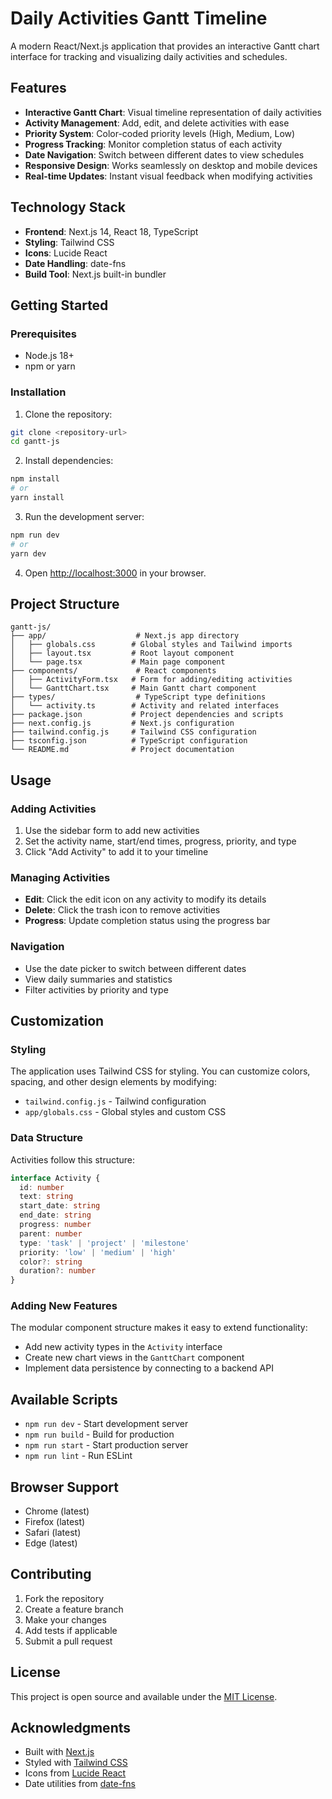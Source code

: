 # Daily Activities Gantt Timeline

A modern React/Next.js application that provides an interactive Gantt chart interface for tracking and visualizing daily activities and schedules.

## Features

- **Interactive Gantt Chart**: Visual timeline representation of daily activities
- **Activity Management**: Add, edit, and delete activities with ease
- **Priority System**: Color-coded priority levels (High, Medium, Low)
- **Progress Tracking**: Monitor completion status of each activity
- **Date Navigation**: Switch between different dates to view schedules
- **Responsive Design**: Works seamlessly on desktop and mobile devices
- **Real-time Updates**: Instant visual feedback when modifying activities

## Technology Stack

- **Frontend**: Next.js 14, React 18, TypeScript
- **Styling**: Tailwind CSS
- **Icons**: Lucide React
- **Date Handling**: date-fns
- **Build Tool**: Next.js built-in bundler

## Getting Started

### Prerequisites

- Node.js 18+ 
- npm or yarn

### Installation

1. Clone the repository:
```bash
git clone <repository-url>
cd gantt-js
```

2. Install dependencies:
```bash
npm install
# or
yarn install
```

3. Run the development server:
```bash
npm run dev
# or
yarn dev
```

4. Open [http://localhost:3000](http://localhost:3000) in your browser.

## Project Structure

```
gantt-js/
├── app/                    # Next.js app directory
│   ├── globals.css        # Global styles and Tailwind imports
│   ├── layout.tsx         # Root layout component
│   └── page.tsx           # Main page component
├── components/             # React components
│   ├── ActivityForm.tsx   # Form for adding/editing activities
│   └── GanttChart.tsx     # Main Gantt chart component
├── types/                  # TypeScript type definitions
│   └── activity.ts        # Activity and related interfaces
├── package.json           # Project dependencies and scripts
├── next.config.js         # Next.js configuration
├── tailwind.config.js     # Tailwind CSS configuration
├── tsconfig.json          # TypeScript configuration
└── README.md              # Project documentation
```

## Usage

### Adding Activities

1. Use the sidebar form to add new activities
2. Set the activity name, start/end times, progress, priority, and type
3. Click "Add Activity" to add it to your timeline

### Managing Activities

- **Edit**: Click the edit icon on any activity to modify its details
- **Delete**: Click the trash icon to remove activities
- **Progress**: Update completion status using the progress bar

### Navigation

- Use the date picker to switch between different dates
- View daily summaries and statistics
- Filter activities by priority and type

## Customization

### Styling

The application uses Tailwind CSS for styling. You can customize colors, spacing, and other design elements by modifying:

- `tailwind.config.js` - Tailwind configuration
- `app/globals.css` - Global styles and custom CSS

### Data Structure

Activities follow this structure:

```typescript
interface Activity {
  id: number
  text: string
  start_date: string
  end_date: string
  progress: number
  parent: number
  type: 'task' | 'project' | 'milestone'
  priority: 'low' | 'medium' | 'high'
  color?: string
  duration?: number
}
```

### Adding New Features

The modular component structure makes it easy to extend functionality:

- Add new activity types in the `Activity` interface
- Create new chart views in the `GanttChart` component
- Implement data persistence by connecting to a backend API

## Available Scripts

- `npm run dev` - Start development server
- `npm run build` - Build for production
- `npm run start` - Start production server
- `npm run lint` - Run ESLint

## Browser Support

- Chrome (latest)
- Firefox (latest)
- Safari (latest)
- Edge (latest)

## Contributing

1. Fork the repository
2. Create a feature branch
3. Make your changes
4. Add tests if applicable
5. Submit a pull request

## License

This project is open source and available under the [MIT License](LICENSE).

## Acknowledgments

- Built with [Next.js](https://nextjs.org/)
- Styled with [Tailwind CSS](https://tailwindcss.com/)
- Icons from [Lucide React](https://lucide.dev/)
- Date utilities from [date-fns](https://date-fns.org/)
